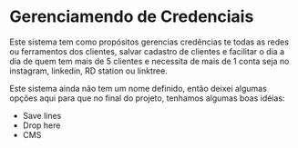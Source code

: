 <h1>Gerenciamendo de Credenciais</h1>

<p>Este sistema tem como propósitos gerencias credências te todas as redes ou ferramentos dos clientes, salvar cadastro de clientes e facilitar o dia a dia de quem tem mais de 5 clientes e necessita de mais de 1 conta seja no instagram, linkedin, RD station ou linktree.</p>

<p>Este sistema ainda não tem um nome definido, então deixei algumas opções aqui para que no final do projeto, tenhamos algumas boas idéias:</p>
<ul>
    <li>Save lines</li>
    <li>Drop here</li>
    <li>CMS</li>
</ul>
